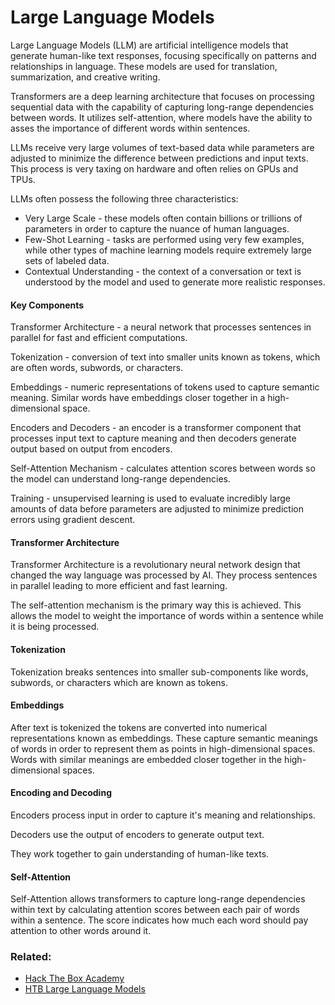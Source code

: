 # Large Language Models

Large Language Models (LLM) are artificial intelligence models that generate human-like text responses, focusing specifically on patterns and relationships in language. These models are used for translation, summarization, and creative writing.

Transformers are a deep learning architecture that focuses on processing sequential data with the capability of capturing long-range dependencies between words. It utilizes self-attention, where models have the ability to asses the importance of different words within sentences.

LLMs receive very large volumes of text-based data while parameters are adjusted to minimize the difference between predictions and input texts. This process is very taxing on hardware and often relies on GPUs and TPUs.  

LLMs often possess the following three characteristics:

- Very Large Scale - these models often contain billions or trillions of parameters in order to capture the nuance of human languages.
- Few-Shot Learning - tasks are performed using very few examples, while other types of machine learning models require extremely large sets of labeled data.
- Contextual Understanding - the context of a conversation or text is understood by the model and used to generate more realistic responses.

#### Key Components

Transformer Architecture - a neural network that processes sentences in parallel for fast and efficient computations.

Tokenization - conversion of text into smaller units known as tokens, which are often words, subwords, or characters.

Embeddings - numeric representations of tokens used to capture semantic meaning. Similar words have embeddings closer together in a high-dimensional space.

Encoders and Decoders - an encoder is a transformer component that processes input text to capture meaning and then decoders generate output based on output from encoders.

Self-Attention Mechanism - calculates attention scores between words so the model can understand long-range dependencies.

Training - unsupervised learning  is used to evaluate incredibly large amounts of data before parameters are adjusted to minimize prediction errors using gradient descent.

#### Transformer Architecture

Transformer Architecture is a revolutionary neural network design that changed the way language was processed by AI. They process sentences in parallel leading to more efficient and fast learning.

The self-attention mechanism is the primary way this is achieved. This allows the model to weight the importance of words within a sentence while it is being processed.

#### Tokenization

Tokenization breaks sentences into smaller sub-components like words, subwords, or characters  which are known as tokens.

#### Embeddings

After text is tokenized the tokens are converted into numerical representations known as embeddings. These capture semantic meanings of words in order to represent them as points in high-dimensional spaces. Words with similar meanings are embedded closer together in the high-dimensional spaces.

#### Encoding and Decoding

Encoders process input in order to capture it's meaning and relationships. 

Decoders use the output of encoders to generate output text.

They work together to gain understanding of human-like texts.

#### Self-Attention

Self-Attention allows transformers to capture long-range dependencies within text by calculating attention scores between each pair of words within a sentence. The score indicates how much each word should pay attention to other words around it.

### Related:
- [Hack The Box Academy](https://academy.hackthebox.com/ "Hack The Box Academy Home page")
- [HTB Large Language Models](https://academy.hackthebox.com/module/290/section/3267 "HTB Large Language Models")